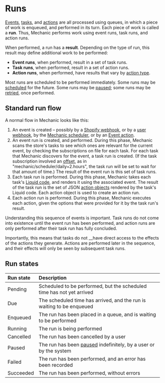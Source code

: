 # Runs

[Events](../events/), [tasks](../tasks/), and [actions](../actions/) are all processed using queues, in which a piece of work is enqueued, and performed in its turn. Each piece of work is called a **run**. Thus, Mechanic performs work using event runs, task runs, and action runs.

When performed, a run has a **result**. Depending on the type of run, this result may define additional work to be performed:

* **Event runs**, when performed, result in a set of task runs.
* **Task runs**, when performed, result in a set of action runs.
* **Action runs**, when performed, have results that vary by [action type]().

Most runs are scheduled to be performed immediately. Some runs may be [scheduled](scheduling.md) for the future. Some runs may be [paused](pauses.md); some runs may be [retried](retries.md), once performed.

## Standard run flow

A normal flow in Mechanic looks like this:

1. An event is created – possibly by a [Shopify webhook](), or by a [user webhook](../../platform/webhooks.md), by the [Mechanic scheduler](), or by an [Event action](../actions/event.md).
2. An event run is created, and performed. During this phase, Mechanic scans the store's tasks to see which ones are relevant for the current event, by checking the subscriptions on file for each task. For each task that Mechanic discovers for the event, a task run is created. \(If the task subscription involved an [offset](../tasks/subscriptions.md#offsets), as in "mechanic/scheduler/daily+2.hours", the task run will be set to wait for that amount of time.\) The result of the event run is this set of task runs.
3. Each task run is performed. During this phase, Mechanic takes each task's [Liquid code](../tasks/code/), and renders it using the associated event. The result of the task run is the set of JSON [action objects](../tasks/code/action-objects.md) rendered by the task's Liquid code. Each action object is used to create an action run.
4. Each action run is performed. During this phase, Mechanic executes each action, given the options that were provided for it by the task run's result.

Understanding this sequence of events is important. Task runs do not come into existence until the event run has been performed, and action runs are only performed after their task run has fully concluded.

Importantly, this means that tasks do not \_\_have direct access to the effects of the actions they generate. Actions are performed later in the sequence, and their effects will only be seen by subsequent task runs.

## Run states

| Run state | Description |
| :--- | :--- |
| Pending | Scheduled to be performed, but the scheduled time has not yet arrived |
| Due | The scheduled time has arrived, and the run is waiting to be enqueued |
| Enqueued | The run has been placed in a queue, and is waiting to be performed |
| Running | The run is being performed |
| Cancelled | The run has been cancelled by a user |
| Paused | The run has been [paused](pauses.md) indefinitely, by a user or by the system |
| Failed | The run has been performed, and an error has been recorded |
| Succeeded | The run has been performed, without errors |

